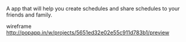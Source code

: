 A app that will help you create schedules and share schedules to your friends and family.


wireframe
http://popapp.in/w/projects/5651ed32e02e55c911d783b1/preview
